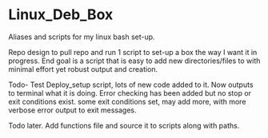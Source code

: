 # Linux_Deb_Box
Aliases and scripts for my linux bash set-up. 

Repo design to pull repo and run 1 script to set-up a box the way I want it in progress. End goal is a script that is easy to add new directories/files to with minimal effort yet robust output and creation.

Todo-
Test Deploy_setup script, lots of new code added to it. Now outputs to terminal what it is doing. Error checking has been added
but no stop or exit conditions exist. some exit conditions set, may add more, with more verbose error output to exit messages.

Todo later. Add functions file and source it to scripts along with paths.
